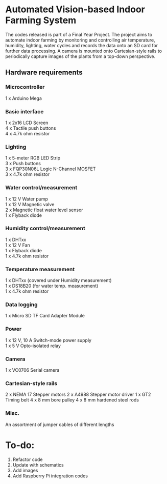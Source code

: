 # Automated Vision-based Indoor Farming System
The codes released is part of a Final Year Project. The project aims to automate indoor farming by monitoring and controlling air temperature, humidity, lighting, water cycles and records the data onto an SD card for further data processing. A camera is mounted onto Cartesian-style rails to periodically capture images of the plants from a top-down perspective.

## Hardware requirements
### Microcontroller
1 x Arduino Mega

### Basic interface
1 x 2x16 LCD Screen\
4 x Tactile push buttons\
4 x 4.7k ohm resistor

### Lighting
1 x 5-meter RGB LED Strip\
3 x Push buttons\
3 x FQP30N06L Logic N-Channel MOSFET\
3 x 4.7k ohm resistor

### Water control/measurement
1 x 12 V Water pump\
1 x 12 V Magnetic valve\
2 x Magnetic float water level sensor\
1 x Flyback diode

### Humidity control/measurement
1 x DHTxx\
1 x 12 V Fan\
1 x Flyback diode\
1 x 4.7k ohm resistor

### Temperature measurement
1 x DHTxx (covered under Humidity measurement)\
1 x DS18B20 (for water temp. measurement)\
1 x 4.7k ohm resistor

### Data logging
1 x Micro SD TF Card Adapter Module

### Power
1 x 12 V, 10 A Switch-mode power supply\
1 x 5 V Opto-isolated relay

### Camera
1 x VC0706 Serial camera

### Cartesian-style rails
2 x NEMA 17 Stepper motors
2 x A4988 Stepper motor driver
1 x GT2 Timing belt
4 x 8 mm bore pulley
4 x 8 mm hardened steel rods

### Misc.
An assortment of jumper cables of different lengths

# To-do:
1. Refactor code
2. Update with schematics
3. Add images
4. Add Raspberry Pi integration codes
